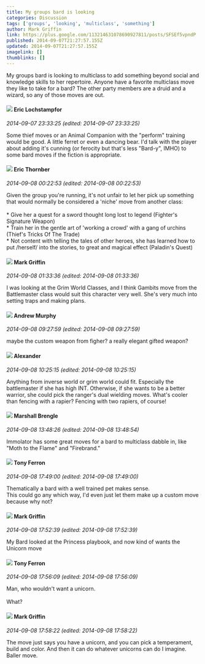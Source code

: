 ```yaml
---
title: My groups bard is looking
categories: Discussion
tags: ['groups', 'looking', 'multiclass', 'something']
author: Mark Griffin
link: https://plus.google.com/113214631078690927811/posts/SFSEf5vpndP
published: 2014-09-07T21:27:57.155Z
updated: 2014-09-07T21:27:57.155Z
imagelink: []
thumblinks: []
---
```


My groups bard is looking to multiclass to add something beyond social and knowledge skills to her repertoire. Anyone have a favorite multiclass move they like to take for a bard? The other party members are a druid and a wizard, so any of those moves are out.
<div id='comment z12xhvco4mues3yoq04cirqohriaxbsackk0k'>
  <h4><img src='{{site.baseurl}}//images/avatars/104811112088336879051_photo.jpg'> Eric Lochstampfor</h4>
      <p><cite>2014-09-07 23:33:25 (edited: 2014-09-07 23:33:25)</cite></p>
        <p>Some thief moves or an Animal Companion with the &quot;perform&quot; training would be good. A little ferret or even a dancing bear. I&#39;d talk with the player about adding it&#39;s cunning (or ferocity but that&#39;s less &quot;Bard-y&quot;, IMHO) to some bard moves if the fiction is appropriate.</p>
</div>
        

<div id='comment z12xhvco4mues3yoq04cirqohriaxbsackk0k'>
  <h4><img src='{{site.baseurl}}//images/avatars/106863630807672029241_photo.jpg'> Eric Thornber</h4>
      <p><cite>2014-09-08 00:22:53 (edited: 2014-09-08 00:22:53)</cite></p>
        <p>Given the group you&#39;re running, it&#39;s not unfair to let her pick up something that would normally be considered a &#39;niche&#39; move from another class:<br /><br />* Give her a quest for a sword thought long lost to legend (Fighter&#39;s Signature Weapon)<br />* Train her in the gentle art of &#39;working a crowd&#39; with a gang of urchins (Thief&#39;s Tricks Of The Trade)<br />* Not content with telling the tales of other heroes, she has learned how to put /herself/ into the stories, to great and magical effect (Paladin&#39;s Quest)</p>
</div>
        

<div id='comment z12xhvco4mues3yoq04cirqohriaxbsackk0k'>
  <h4><img src='{{site.baseurl}}//images/avatars/113214631078690927811_photo.jpg'> Mark Griffin</h4>
      <p><cite>2014-09-08 01:33:36 (edited: 2014-09-08 01:33:36)</cite></p>
        <p>I was looking at the Grim World Classes, and I think Gambits move from the Battlemaster class would suit this character very well. She&#39;s very much into setting traps and making plans.</p>
</div>
        

<div id='comment z12xhvco4mues3yoq04cirqohriaxbsackk0k'>
  <h4><img src='{{site.baseurl}}//images/avatars/109015870893735836823_photo.jpg'> Andrew Murphy</h4>
      <p><cite>2014-09-08 09:27:59 (edited: 2014-09-08 09:27:59)</cite></p>
        <p>maybe the custom weapon from figher? a really elegant gifted weapon?</p>
</div>
        

<div id='comment z12xhvco4mues3yoq04cirqohriaxbsackk0k'>
  <h4><img src='{{site.baseurl}}//images/avatars/117787928588687717397_photo.jpg'> Alexander</h4>
      <p><cite>2014-09-08 10:25:15 (edited: 2014-09-08 10:25:15)</cite></p>
        <p>Anything from inverse world or grim world could fit. Especially the battlemaster if she has high INT. Otherwise, if she wants to be a better warrior, she could pick the ranger&#39;s dual wielding moves. What&#39;s cooler than fencing with a rapier? Fencing with two rapiers, of course!</p>
</div>
        

<div id='comment z12xhvco4mues3yoq04cirqohriaxbsackk0k'>
  <h4><img src='{{site.baseurl}}//images/avatars/110973090768429200038_photo.jpg'> Marshall Brengle</h4>
      <p><cite>2014-09-08 13:48:26 (edited: 2014-09-08 13:48:54)</cite></p>
        <p>Immolator has some great moves for a bard to multiclass dabble in, like &quot;Moth to the Flame&quot; and &quot;Firebrand.&quot;</p>
</div>
        

<div id='comment z12xhvco4mues3yoq04cirqohriaxbsackk0k'>
  <h4><img src='{{site.baseurl}}//images/avatars/105317681442573084626_photo.jpg'> Tony Ferron</h4>
      <p><cite>2014-09-08 17:49:00 (edited: 2014-09-08 17:49:00)</cite></p>
        <p>Thematically a bard with a well trained pet makes sense.<br />This could go any which way, I&#39;d even just let them make up a custom move because why not?</p>
</div>
        

<div id='comment z12xhvco4mues3yoq04cirqohriaxbsackk0k'>
  <h4><img src='{{site.baseurl}}//images/avatars/113214631078690927811_photo.jpg'> Mark Griffin</h4>
      <p><cite>2014-09-08 17:52:39 (edited: 2014-09-08 17:52:39)</cite></p>
        <p>My Bard looked at the Princess playbook, and now kind of wants the Unicorn move</p>
</div>
        

<div id='comment z12xhvco4mues3yoq04cirqohriaxbsackk0k'>
  <h4><img src='{{site.baseurl}}//images/avatars/105317681442573084626_photo.jpg'> Tony Ferron</h4>
      <p><cite>2014-09-08 17:56:09 (edited: 2014-09-08 17:56:09)</cite></p>
        <p>Man, who wouldn&#39;t want a unicorn.<br /><br />What?</p>
</div>
        

<div id='comment z12xhvco4mues3yoq04cirqohriaxbsackk0k'>
  <h4><img src='{{site.baseurl}}//images/avatars/113214631078690927811_photo.jpg'> Mark Griffin</h4>
      <p><cite>2014-09-08 17:58:22 (edited: 2014-09-08 17:58:22)</cite></p>
        <p>The move just says you have a unicorn, and you can pick a temperament, build and color. And then it can do whatever unicorns can do I imagine. Baller move.</p>
</div>
        